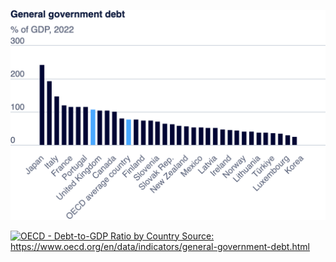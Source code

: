 ![Government Debt Chart](OECD.png)

<div class='tableauPlaceholder' id='viz1725918204464' style='position: relative'>
  <noscript>
    <a href='#'>
      <img alt='OECD - Debt-to-GDP Ratio by Country Source: https://www.oecd.org/en/data/indicators/general-government-debt.html' 
           src='https://public.tableau.com/static/images/Bo/Book1_17259162605880/OECD-Debt-to-GDPRatiobyCountry/1_rss.png' 
           style='border: none' />
    </a>
  </noscript>
  <object class='tableauViz' style='display:none;'>
    <param name='host_url' value='https%3A%2F%2Fpublic.tableau.com%2F' />
    <param name='embed_code_version' value='3' />
    <param name='site_root' value='' />
    <param name='name' value='Book1_17259162605880/OECD-Debt-to-GDPRatiobyCountry' />
    <param name='tabs' value='no' />
    <param name='toolbar' value='yes' />
    <param name='static_image' value='https://public.tableau.com/static/images/Bo/Book1_17259162605880/OECD-Debt-to-GDPRatiobyCountry/1.png' />
    <param name='animate_transition' value='yes' />
    <param name='display_static_image' value='yes' />
    <param name='display_spinner' value='yes' />
    <param name='display_overlay' value='yes' />
    <param name='display_count' value='yes' />
    <param name='language' value='en-US' />
    <param name='filter' value='publish=yes' />
  </object>
</div>
<script type='text/javascript'>
  var divElement = document.getElementById('viz1725918204464');
  var vizElement = divElement.getElementsByTagName('object')[0];
  vizElement.style.width='100%';
  vizElement.style.height=(divElement.offsetWidth*0.75)+'px';
  var scriptElement = document.createElement('script');
  scriptElement.src = 'https://public.tableau.com/javascripts/api/viz_v1.js';
  vizElement.parentNode.insertBefore(scriptElement, vizElement);
</script>



